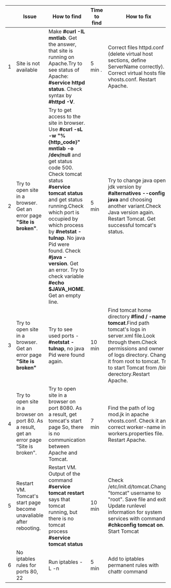 | |     Issue     |  How to find  | Time to find | How to fix | Time to fix |
| :---: | -------------|-------------| ------------| ---------- | ----------- |
| 1|    Site is not available     |   Make **#curl -IL mntlab**. Get the answer, that site is running on Apache.Try to see status of Apache: **#service httpd status**. Check syntax by **#httpd -V**.  | 5 min .| Correct files httpd.conf (delete virtual host sections, define ServerName correctly). Correct virtual hosts file vhosts.conf. Restart Apache. | 15 min |
| 2 | Try to open site in a browser. Get an error page **"Site is broken"**. |Try to get access to the site in browser. Use **#curl -sL -w "%{http_code}" mntlab -o /dev/null** and get status code 500. Check tomcat status **#service tomcat status** and get status running.Check which port is occupied by which process by **#netstat -tulnap**. No java Pid were found. Check **#java -version**. Get an error. Try to check variable **#echo $JAVA_HOME**. Get an empty line. |  5 min|Try to change java open-jdk version by **#alternatives --config java** and choosing another variant.Check Java version again. Restart Tomcat. Get successful tomcat's status.  | 15 min |
| 3|    Try to open site in a browser. Get an error page **"Site is broken"**   |  Try to see used ports - **#netstat -tulnap**, no java Pid were found again.  | 10 min | Find tomcat home directory **#find / -name tomcat**.Find path tomcat's logs in server.xml file.Look through them.Check permissions and owner of logs directory. Change it from root to tomcat. Try to start Tomcat from /bin derectory.Restart Apache. | 30 min |
| 4 | Try to open site in a browser on port 80. As a result, get an error page “Site is broken".  |Try to open site in a browser on port 8080. As a result, get tomcat's start page So, there is no communication between Apache and Tomcat.| 7 min| Find the path of log mod.jk in apache vhosts.conf. Check it and correct worker-name in workers.properties file. Restart Apache.  | 40 min |
| 5|     Restart VM. Tomcat's start page become unavaliable after rebooting.   |  Restart VM. Output of the command **#service tomcat restart** says that tomcat running, but there is no tomcat process **#service tomcat status**   | 10 min | Check /etc/init.d/tomcat.Change "tomcat" username to "root". Save file and exit. Update runlevel information for system services with command **#chkconfig tomcat on**. Start Tomcat   | 30 min |
| 6 | No iptables rules for ports 80, 22 |Run iptables -L -n| 5 min|  Add to iptables permanent rules with chattr command | ----------- |
